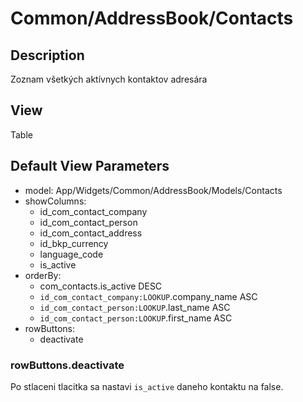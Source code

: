 # Common/AddressBook/Contacts

## Description

Zoznam všetkých aktívnych kontaktov adresára

## View

Table

## Default View Parameters

* model: App/Widgets/Common/AddressBook/Models/Contacts
* showColumns:
  * id_com_contact_company
  * id_com_contact_person
  * id_com_contact_address
  * id_bkp_currency
  * language_code
  * is_active
* orderBy: 
  * com_contacts.is_active DESC
  * `id_com_contact_company:LOOKUP`.company_name ASC
  * `id_com_contact_person:LOOKUP`.last_name ASC
  * `id_com_contact_person:LOOKUP`.first_name ASC
* rowButtons:
  * deactivate

### rowButtons.deactivate

Po stlaceni tlacitka sa nastavi `is_active` daneho kontaktu na false.
